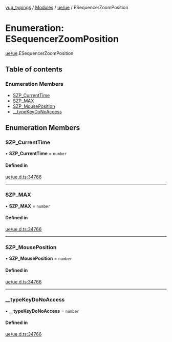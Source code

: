 [yug_typings](../README.md) / [Modules](../modules.md) / [ue/ue](../modules/ue_ue.md) / ESequencerZoomPosition

# Enumeration: ESequencerZoomPosition

[ue/ue](../modules/ue_ue.md).ESequencerZoomPosition

## Table of contents

### Enumeration Members

- [SZP\_CurrentTime](ue_ue.ESequencerZoomPosition.md#szp_currenttime)
- [SZP\_MAX](ue_ue.ESequencerZoomPosition.md#szp_max)
- [SZP\_MousePosition](ue_ue.ESequencerZoomPosition.md#szp_mouseposition)
- [\_\_typeKeyDoNoAccess](ue_ue.ESequencerZoomPosition.md#__typekeydonoaccess)

## Enumeration Members

### SZP\_CurrentTime

• **SZP\_CurrentTime** = `number`

#### Defined in

[ue/ue.d.ts:34766](https://github.com/YugMetaverse/yug_typings/blob/25cad34/ue/ue.d.ts#L34766)

___

### SZP\_MAX

• **SZP\_MAX** = `number`

#### Defined in

[ue/ue.d.ts:34766](https://github.com/YugMetaverse/yug_typings/blob/25cad34/ue/ue.d.ts#L34766)

___

### SZP\_MousePosition

• **SZP\_MousePosition** = `number`

#### Defined in

[ue/ue.d.ts:34766](https://github.com/YugMetaverse/yug_typings/blob/25cad34/ue/ue.d.ts#L34766)

___

### \_\_typeKeyDoNoAccess

• **\_\_typeKeyDoNoAccess** = `number`

#### Defined in

[ue/ue.d.ts:34766](https://github.com/YugMetaverse/yug_typings/blob/25cad34/ue/ue.d.ts#L34766)
